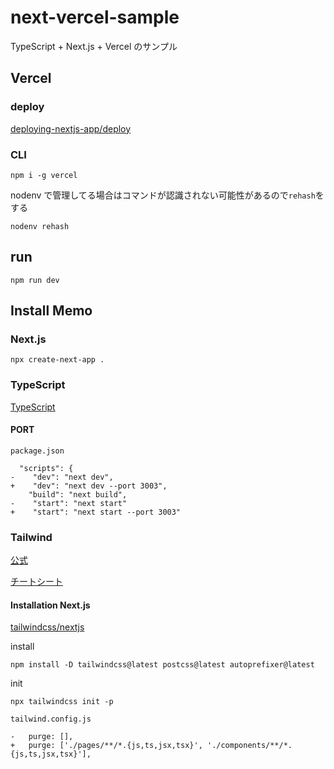 # next-vercel-sample

TypeScript + Next.js + Vercel のサンプル

## Vercel

### deploy

[deploying-nextjs-app/deploy](https://nextjs.org/learn/basics/deploying-nextjs-app/deploy)

### CLI

```
npm i -g vercel
```

nodenv で管理してる場合はコマンドが認識されない可能性があるので`rehash`をする

```
nodenv rehash
```

## run

```
npm run dev
```

## Install Memo

### Next.js

```
npx create-next-app .
```

### TypeScript

[TypeScript](https://nextjs.org/learn/excel/typescript/create-tsconfig)


#### PORT

`package.json`

```
  "scripts": {
-    "dev": "next dev",
+    "dev": "next dev --port 3003",
    "build": "next build",
-    "start": "next start"
+    "start": "next start --port 3003"
```

### Tailwind

[公式](https://tailwindcss.com/)

[チートシート](https://nerdcave.com/tailwind-cheat-sheet)

#### Installation Next.js

[tailwindcss/nextjs](https://tailwindcss.com/docs/guides/nextjs)

install

```
npm install -D tailwindcss@latest postcss@latest autoprefixer@latest
```

init

```
npx tailwindcss init -p
```

`tailwind.config.js`

```
-   purge: [],
+   purge: ['./pages/**/*.{js,ts,jsx,tsx}', './components/**/*.{js,ts,jsx,tsx}'],
```
